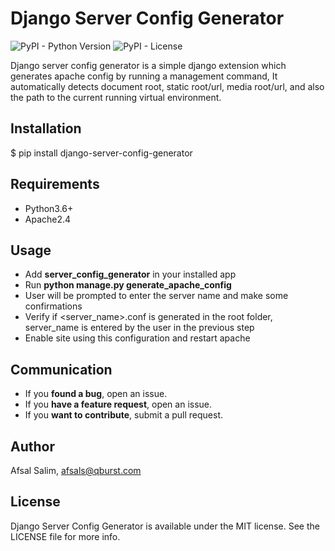 # Django Server Config Generator
![PyPI - Python Version](https://img.shields.io/pypi/pyversions/django-server-config-generator) ![PyPI - License](https://img.shields.io/pypi/l/django-server-config-generator)

Django server config generator is a simple django extension which generates apache config by running a management command, It automatically detects document root, static root/url, media root/url, and also the path to the current running virtual environment.

## Installation
$ pip install django-server-config-generator

## Requirements
 - Python3.6+
 - Apache2.4
## Usage

 - Add **server_config_generator** in your installed app
 - Run **python manage.py generate_apache_config**
 - User will be prompted to enter the server name and make some confirmations
 - Verify if <server_name>.conf is generated in the root folder, server_name is entered by the user in the previous step
 - Enable site using this configuration and restart apache
## Communication
- If you **found a bug**, open an issue.
- If you **have a feature request**, open an issue.
- If you **want to contribute**, submit a pull request.

## Author

Afsal Salim, afsals@qburst.com

## License

Django Server Config Generator is available under the MIT license. See the LICENSE file for more info.
